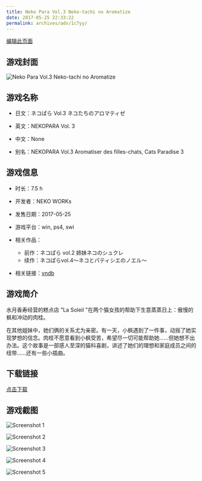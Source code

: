 ```yaml
---
title: Neko Para Vol.3 Neko-tachi no Aromatize
date: 2017-05-25 22:33:22
permalink: archives/adv/1c7yy/
---
```

[编辑此页面](https://github.com/ACG-3/ADV3-source/blob/main/source/_posts/%E3%83%8D%E3%82%B3%E3%81%B1%E3%82%89%20Vol.3%20%E3%83%8D%E3%82%B3%E3%81%9F%E3%81%A1%E3%81%AE%E3%82%A2%E3%83%AD%E3%83%9E%E3%83%86%E3%82%A3%E3%82%BC.md)

## 游戏封面

![Neko Para Vol.3 Neko-tachi no Aromatize](https://pan.timero.xyz/d/onedrive/img_lib_001/Neko%20Para%20Vol.3%20Neko-tachi%20no%20Aromatize_cover.avif)


## 游戏名称

- 日文：ネコぱら Vol.3 ネコたちのアロマティゼ
- 英文：NEKOPARA Vol. 3
- 中文：None

- 别名：NEKOPARA Vol.3 Aromatiser des filles-chats, Cats Paradise 3


## 游戏信息

- 时长：7.5 h
- 开发者：NEKO WORKs
- 发售日期：2017-05-25
- 游戏平台：win, ps4, swi
- 相关作品：
   - 前作：ネコぱら vol.2 姉妹ネコのシュクレ
   - 续作：ネコぱらvol.4～ネコとパティシエのノエル～

- 相关链接：[vndb](https://vndb.org/v19385)


## 游戏简介

水月香寿经营的糕点店 "La Soleil "在两个猫女孩的帮助下生意蒸蒸日上：傲慢的枫和冲动的肉桂。

在其他姐妹中，她们俩的关系尤为亲密。有一天，小枫遇到了一件事，动摇了她实现梦想的信念。肉桂不愿意看到小枫受苦，希望尽一切可能帮助她......但她想不出办法。这个故事是一部感人至深的猫科喜剧，讲述了她们的理想和家庭成员之间的纽带......还有一些小插曲。




## 下载链接

[点击下载](https://pan.timero.xyz/onedrive/adv_lib_001/%E3%83%8D%E3%82%B3%E3%81%B1%E3%82%89%20Vol.3%20%E3%83%8D%E3%82%B3%E3%81%9F%E3%81%A1%E3%81%AE%E3%82%A2%E3%83%AD%E3%83%9E%E3%83%86%E3%82%A3%E3%82%BC)


## 游戏截图


![Screenshot 1](https://pan.timero.xyz/d/onedrive/img_lib_001/Neko%20Para%20Vol.3%20Neko-tachi%20no%20Aromatize_Screenshot_1.avif)

![Screenshot 2](https://pan.timero.xyz/d/onedrive/img_lib_001/Neko%20Para%20Vol.3%20Neko-tachi%20no%20Aromatize_Screenshot_2.avif)

![Screenshot 3](https://pan.timero.xyz/d/onedrive/img_lib_001/Neko%20Para%20Vol.3%20Neko-tachi%20no%20Aromatize_Screenshot_3.avif)

![Screenshot 4](https://pan.timero.xyz/d/onedrive/img_lib_001/Neko%20Para%20Vol.3%20Neko-tachi%20no%20Aromatize_Screenshot_4.avif)

![Screenshot 5](https://pan.timero.xyz/d/onedrive/img_lib_001/Neko%20Para%20Vol.3%20Neko-tachi%20no%20Aromatize_Screenshot_5.avif)

